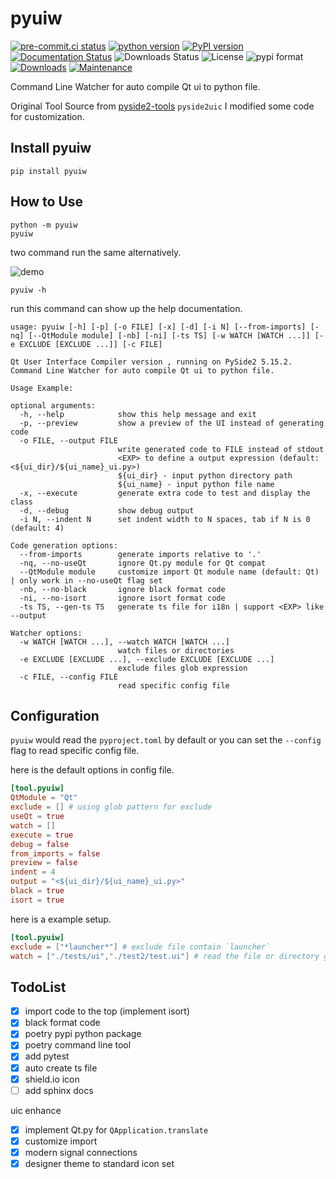 # pyuiw

[![pre-commit.ci status](https://results.pre-commit.ci/badge/github/FXTD-ODYSSEY/pyuiw/master.svg)](https://results.pre-commit.ci/latest/github/FXTD-ODYSSEY/pyuiw/master)
[![python version](https://img.shields.io/pypi/pyversions/pyuiw)](https://img.shields.io/pypi/pyversions/pyuiw)
[![PyPI version](https://img.shields.io/pypi/v/pyuiw?color=green)](https://badge.fury.io/py/pyuiw)
[![Documentation Status](https://readthedocs.org/projects/pyuiw/badge/?version=master)](https://pyuiw.readthedocs.io/en/master/?badge=master)
![Downloads Status](https://img.shields.io/pypi/dw/pyuiw)
![License](https://img.shields.io/pypi/l/pyuiw)
![pypi format](https://img.shields.io/pypi/format/pyuiw)
[![Downloads](https://pepy.tech/badge/pyuiw)](https://pepy.tech/badge/pyuiw)
[![Maintenance](https://img.shields.io/badge/Maintained%3F-yes-green.svg)](https://github.com/loonghao/pyuiw/graphs/commit-activity)

Command Line Watcher for auto compile Qt ui to python file.

Original Tool Source from [pyside2-tools](https://github.com/pyside/pyside2-tools) `pyside2uic`
I modified some code for customization.

## Install pyuiw

```
pip install pyuiw
```

## How to Use


```
python -m pyuiw
pyuiw
```

two command run the same alternatively.

![demo](./images/demo.gif)

```
pyuiw -h
```

run this command can show up the help documentation.

```
usage: pyuiw [-h] [-p] [-o FILE] [-x] [-d] [-i N] [--from-imports] [-nq] [--QtModule module] [-nb] [-ni] [-ts TS] [-w WATCH [WATCH ...]] [-e EXCLUDE [EXCLUDE ...]] [-c FILE]

Qt User Interface Compiler version , running on PySide2 5.15.2.
Command Line Watcher for auto compile Qt ui to python file.

Usage Example:

optional arguments:
  -h, --help            show this help message and exit
  -p, --preview         show a preview of the UI instead of generating code
  -o FILE, --output FILE
                        write generated code to FILE instead of stdout
                        <EXP> to define a output expression (default: <${ui_dir}/${ui_name}_ui.py>)
                        ${ui_dir} - input python directory path
                        ${ui_name} - input python file name
  -x, --execute         generate extra code to test and display the class
  -d, --debug           show debug output
  -i N, --indent N      set indent width to N spaces, tab if N is 0 (default: 4)

Code generation options:
  --from-imports        generate imports relative to '.'
  -nq, --no-useQt       ignore Qt.py module for Qt compat
  --QtModule module     customize import Qt module name (default: Qt) | only work in --no-useQt flag set
  -nb, --no-black       ignore black format code
  -ni, --no-isort       ignore isort format code
  -ts TS, --gen-ts TS   generate ts file for i18n | support <EXP> like --output

Watcher options:
  -w WATCH [WATCH ...], --watch WATCH [WATCH ...]
                        watch files or directories
  -e EXCLUDE [EXCLUDE ...], --exclude EXCLUDE [EXCLUDE ...]
                        exclude files glob expression
  -c FILE, --config FILE
                        read specific config file
```

## Configuration

`pyuiw` would read the `pyproject.toml` by default or you can set the `--config` flag to read specific config file.

here is the default options in config file.
```toml
[tool.pyuiw]
QtModule = "Qt"
exclude = [] # using glob pattern for exclude
useQt = true
watch = []
execute = true
debug = false
from_imports = false
preview = false
indent = 4
output = "<${ui_dir}/${ui_name}_ui.py>"
black = true
isort = true
```

here is a example setup.

```toml
[tool.pyuiw]
exclude = ["*launcher*"] # exclude file contain `launcher`
watch = ["./tests/ui","./test2/test.ui"] # read the file or directory get all the `.ui` file for watch
```

## TodoList

- [x] import code to the top (implement isort)
- [x] black format code
- [x] poetry pypi python package
- [x] poetry command line tool
- [x] add pytest
- [x] auto create ts file
- [x] shield.io icon
- [ ] add sphinx docs

uic enhance

- [x] implement Qt.py for `QApplication.translate`
- [x] customize import
- [x] modern signal connections
- [x] designer theme to standard icon set
